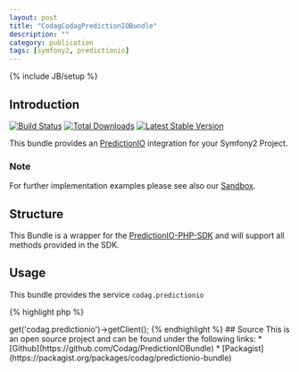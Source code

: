 ```yaml
---
layout: post
title: "CodagCodagPredictionIOBundle"
description: ""
category: publication
tags: [symfony2, predictionio]
---
```

{% include JB/setup %}

## Introduction

[![Build Status](https://travis-ci.org/Codag/PredictionIOBundle.png?branch=master)](https://travis-ci.org/Codag/PredictionIOBundle)
[![Total Downloads](https://poser.pugx.org/codag/predictionio-bundle/downloads.png)](https://packagist.org/packages/codag/predictionio-bundle)
[![Latest Stable Version](https://poser.pugx.org/codag/predictionio-bundle/v/stable.png)](https://packagist.org/packages/codag/predictionio-bundle)

This bundle provides an [PredictionIO](http://prediction.io/) integration for your Symfony2 Project.

### Note

For further implementation examples please see also our [Sandbox](https://github.com/Codag/PredictionIOBundle-Sandbox).

## Structure

This Bundle is a wrapper for the [PredictionIO-PHP-SDK](https://github.com/PredictionIO/PredictionIO-PHP-SDK) and will support all methods provided in the SDK.

## Usage

This bundle provides the service `codag.predictionio`

{% highlight php %}
<?php
$client = $this->get('codag.predictionio')->getClient();
{% endhighlight %}

## Source

This is an open source project and can be found under the following links:

* [Github](https://github.com/Codag/PredictionIOBundle)
* [Packagist](https://packagist.org/packages/codag/predictionio-bundle)
